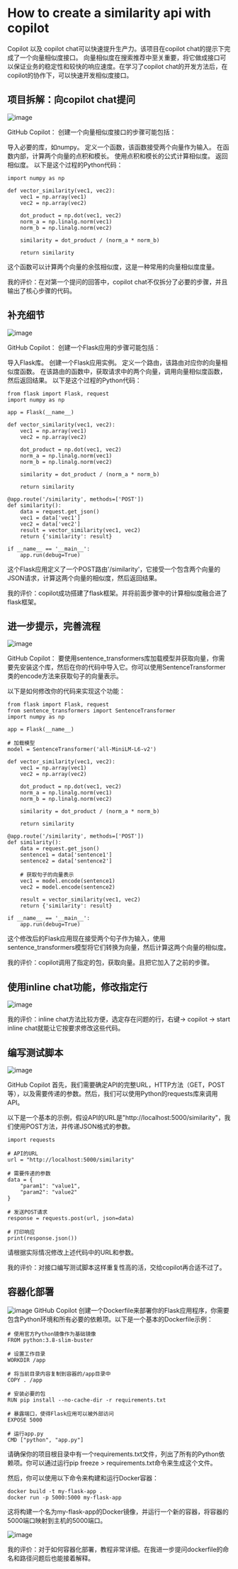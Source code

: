 # How to create a similarity api with copilot

Copilot 以及 copilot chat可以快速提升生产力。该项目在copilot chat的提示下完成了一个向量相似度接口。
向量相似度在搜索推荐中至关重要，将它做成接口可以保证业务的稳定性和较快的响应速度。在学习了copilot chat的开发方法后，在copilot的协作下，可以快速开发相似度接口。

## 项目拆解：向copilot chat提问
![image](https://github.com/LeiShu-BNU/create_a_similarity_api_with_copilot/assets/81801688/1fe394a6-eabb-4b4f-85b7-c128f56a01d8)

GitHub Copilot：
创建一个向量相似度接口的步骤可能包括：

导入必要的库，如numpy。
定义一个函数，该函数接受两个向量作为输入。
在函数内部，计算两个向量的点积和模长。
使用点积和模长的公式计算相似度。
返回相似度。
以下是这个过程的Python代码：

```
import numpy as np

def vector_similarity(vec1, vec2):
    vec1 = np.array(vec1)
    vec2 = np.array(vec2)
    
    dot_product = np.dot(vec1, vec2)
    norm_a = np.linalg.norm(vec1)
    norm_b = np.linalg.norm(vec2)
    
    similarity = dot_product / (norm_a * norm_b)
    
    return similarity
```

这个函数可以计算两个向量的余弦相似度，这是一种常用的向量相似度度量。


我的评价：在对第一个提问的回答中，copilot chat不仅拆分了必要的步骤，并且输出了核心步骤的代码。

## 补充细节

![image](https://github.com/LeiShu-BNU/create_a_similarity_api_with_copilot/assets/81801688/0248f11b-a10c-4e77-9347-b0ba08a2245f)

GitHub Copilot：
创建一个Flask应用的步骤可能包括：

导入Flask库。
创建一个Flask应用实例。
定义一个路由，该路由对应你的向量相似度函数。
在该路由的函数中，获取请求中的两个向量，调用向量相似度函数，然后返回结果。
以下是这个过程的Python代码：
```
from flask import Flask, request
import numpy as np

app = Flask(__name__)

def vector_similarity(vec1, vec2):
    vec1 = np.array(vec1)
    vec2 = np.array(vec2)
    
    dot_product = np.dot(vec1, vec2)
    norm_a = np.linalg.norm(vec1)
    norm_b = np.linalg.norm(vec2)
    
    similarity = dot_product / (norm_a * norm_b)
    
    return similarity

@app.route('/similarity', methods=['POST'])
def similarity():
    data = request.get_json()
    vec1 = data['vec1']
    vec2 = data['vec2']
    result = vector_similarity(vec1, vec2)
    return {'similarity': result}

if __name__ == '__main__':
    app.run(debug=True)
```

这个Flask应用定义了一个POST路由'/similarity'，它接受一个包含两个向量的JSON请求，计算这两个向量的相似度，然后返回结果。

我的评价：copilot成功搭建了flask框架。并将前面步骤中的计算相似度融合进了flask框架。

## 进一步提示，完善流程

![image](https://github.com/LeiShu-BNU/create_a_similarity_api_with_copilot/assets/81801688/28b19ea9-5cc6-4f5e-abb8-73d2e4517b9d)

GitHub Copilot：
要使用sentence_transformers库加载模型并获取向量，你需要先安装这个库，然后在你的代码中导入它。你可以使用SentenceTransformer类的encode方法来获取句子的向量表示。

以下是如何修改你的代码来实现这个功能：
```
from flask import Flask, request
from sentence_transformers import SentenceTransformer
import numpy as np

app = Flask(__name__)

# 加载模型
model = SentenceTransformer('all-MiniLM-L6-v2')

def vector_similarity(vec1, vec2):
    vec1 = np.array(vec1)
    vec2 = np.array(vec2)
    
    dot_product = np.dot(vec1, vec2)
    norm_a = np.linalg.norm(vec1)
    norm_b = np.linalg.norm(vec2)
    
    similarity = dot_product / (norm_a * norm_b)
    
    return similarity

@app.route('/similarity', methods=['POST'])
def similarity():
    data = request.get_json()
    sentence1 = data['sentence1']
    sentence2 = data['sentence2']
    
    # 获取句子的向量表示
    vec1 = model.encode(sentence1)
    vec2 = model.encode(sentence2)
    
    result = vector_similarity(vec1, vec2)
    return {'similarity': result}

if __name__ == '__main__':
    app.run(debug=True)
```

这个修改后的Flask应用现在接受两个句子作为输入，使用sentence_transformers模型将它们转换为向量，然后计算这两个向量的相似度。

我的评价：copilot调用了指定的包，获取向量。且把它加入了之前的步骤。

## 使用inline chat功能，修改指定行
![image](https://github.com/LeiShu-BNU/create_a_similarity_api_with_copilot/assets/81801688/25deb80e-0fea-408a-a6f5-241759eb6a60)

我的评价：inline chat方法比较方便，选定存在问题的行，右键→ copilot → start inline chat就能让它按要求修改这些代码。

## 编写测试脚本
![image](https://github.com/LeiShu-BNU/create_a_similarity_api_with_copilot/assets/81801688/26eba198-a0bd-4808-be43-feeee123a8ec)

GitHub Copilot
首先，我们需要确定API的完整URL，HTTP方法（GET，POST等），以及需要传递的参数。然后，我们可以使用Python的requests库来调用API。

以下是一个基本的示例，假设API的URL是"http://localhost:5000/similarity"，我们使用POST方法，并传递JSON格式的参数。
```
import requests

# API的URL
url = "http://localhost:5000/similarity"

# 需要传递的参数
data = {
    "param1": "value1",
    "param2": "value2"
}

# 发送POST请求
response = requests.post(url, json=data)

# 打印响应
print(response.json())
```

请根据实际情况修改上述代码中的URL和参数。

我的评价：对接口编写测试脚本这样重复性高的活，交给copilot再合适不过了。


## 容器化部署

![image](https://github.com/LeiShu-BNU/create_a_similarity_api_with_copilot/assets/81801688/08effc42-3bbd-4c76-bf2b-9390891043b0)
GitHub Copilot
创建一个Dockerfile来部署你的Flask应用程序，你需要包含Python环境和所有必要的依赖项。以下是一个基本的Dockerfile示例：
```
# 使用官方Python镜像作为基础镜像
FROM python:3.8-slim-buster

# 设置工作目录
WORKDIR /app

# 将当前目录内容复制到容器的/app目录中
COPY . /app

# 安装必要的包
RUN pip install --no-cache-dir -r requirements.txt

# 暴露端口，使得Flask应用可以被外部访问
EXPOSE 5000

# 运行app.py
CMD ["python", "app.py"]

```

请确保你的项目根目录中有一个requirements.txt文件，列出了所有的Python依赖项。你可以通过运行pip freeze > requirements.txt命令来生成这个文件。

然后，你可以使用以下命令来构建和运行Docker容器：
```
docker build -t my-flask-app .
docker run -p 5000:5000 my-flask-app
```

这将构建一个名为my-flask-app的Docker镜像，并运行一个新的容器，将容器的5000端口映射到主机的5000端口。

![image](https://github.com/LeiShu-BNU/create_a_similarity_api_with_copilot/assets/81801688/49bc1353-1e38-49e7-bea7-eaec496b78c6)


我的评价：对于如何容器化部署，教程非常详细。在我进一步提问dockerfile的命名和路径问题后也能接着解释。

